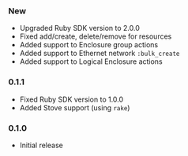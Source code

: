 ### New
  - Upgraded Ruby SDK version to 2.0.0
  - Fixed add/create, delete/remove for resources
  - Added support to Enclosure group actions
  - Added support to Ethernet network `:bulk_create`
  - Added support to Logical Enclosure actions

### 0.1.1
  - Fixed Ruby SDK version to 1.0.0
  - Added Stove support (using `rake`)

### 0.1.0
  - Initial release
